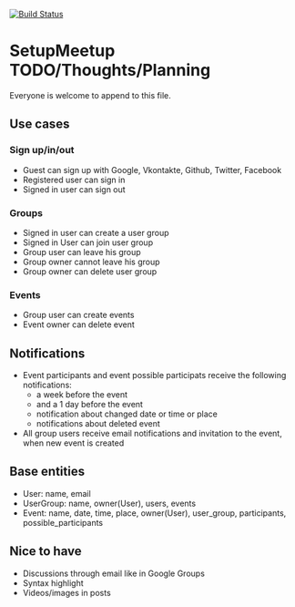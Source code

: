 [![Build Status](https://secure.travis-ci.org/cutalion/SetupMeetup.png)](http://travis-ci.org/cutalion/SetupMeetup)

# SetupMeetup TODO/Thoughts/Planning

Everyone is welcome to append to this file.

## Use cases


### Sign up/in/out
* Guest can sign up with Google, Vkontakte, Github, Twitter, Facebook
* Registered user can sign in
* Signed in user can sign out


### Groups
* Signed in user can create a user group
* Signed in User can join user group
* Group user can leave his group
* Group owner cannot leave his group
* Group owner can delete user group


### Events
* Group user can create events
* Event owner can delete event


## Notifications
* Event participants and event possible participats receive the following notifications:
   * a week before the event
   * and a 1 day before the event
   * notification about changed date or time or place
   * notifications about deleted event
* All group users receive email notifications and invitation to the event, when new event is created


## Base entities

* User: name, email
* UserGroup: name, owner(User), users, events
* Event: name, date, time, place, owner(User), user_group, participants, possible_participants


## Nice to have

* Discussions through email like in Google Groups
* Syntax highlight
* Videos/images in posts
